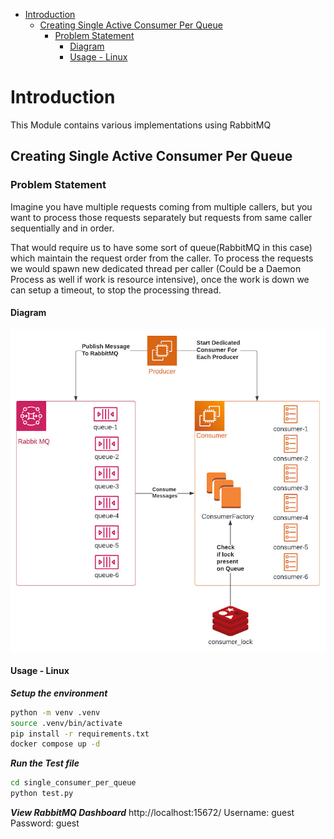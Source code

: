 - [Introduction](#introduction)
  - [Creating Single Active Consumer Per Queue](#creating-single-active-consumer-per-queue)
    - [Problem Statement](#problem-statement)
      - [Diagram](#diagram)
      - [Usage - Linux](#usage---linux)

# Introduction
This Module contains various implementations using RabbitMQ

## Creating Single Active Consumer Per Queue
### Problem Statement
Imagine you have multiple requests coming from multiple callers, but you want to process those requests separately but requests from same caller sequentially and in order.

That would require us to have some sort of queue(RabbitMQ in this case) which maintain the request order from the caller. To process the requests we would spawn new dedicated thread per caller (Could be a Daemon Process as well if work is resource intensive), once the work is down we can setup a timeout, to stop the processing thread.

#### Diagram
<p align="center">
  <img src="resources/images/RabbitMQSingleActiveConsumer.jpeg"/>
</p>


#### Usage - Linux
***Setup the environment***
``` bash
python -m venv .venv 
source .venv/bin/activate
pip install -r requirements.txt
docker compose up -d
```


***Run the Test file***
``` bash
cd single_consumer_per_queue
python test.py
```
***View RabbitMQ Dashboard***
http://localhost:15672/
Username: guest
Password: guest
